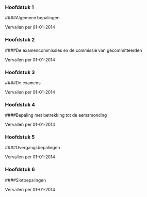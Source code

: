 <meta http-equiv='Content-Type' content='text/html; charset=utf-8' />

### Hoofdstuk  1  

####Algemene bepalingen

Vervallen per 01-01-2014 

### Hoofdstuk  2  

####De examencommissies en de commissie van gecommitteerden

Vervallen per 01-01-2014 

### Hoofdstuk  3  

####De examens

Vervallen per 01-01-2014 

### Hoofdstuk  4  

####Bepaling met betrekking tot de eemsmonding

Vervallen per 01-01-2014 

### Hoofdstuk  5  

####Overgangsbepalingen

Vervallen per 01-01-2014 

### Hoofdstuk  6  

####Slotbepalingen

Vervallen per 01-01-2014 


